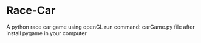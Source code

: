 # Race-Car

A python race car game using openGL
run command: carGame.py file after install pygame in your computer